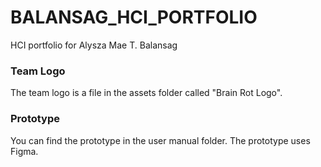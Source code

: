# BALANSAG_HCI_PORTFOLIO
HCI portfolio for Alysza Mae T. Balansag

### Team Logo
The team logo is a file in the assets folder called "Brain Rot Logo".

### Prototype
You can find the prototype in the user manual folder. The prototype uses Figma.
